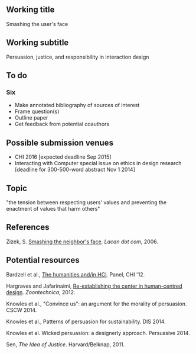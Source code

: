 ## Working title

Smashing the user's face

## Working subtitle

Persuasion, justice, and responsibility in interaction design

## To do

### Six

* Make annotated bibliography of sources of interest
* Frame question(s)
* Outline paper
* Get feedback from potential coauthors

## Possible submission venues

* CHI 2016 [expected deadline Sep 2015]
* Interacting with Computer special issue on ethics in design research [deadline for 300-500-word abstract Nov 1 2014]

## Topic

"the tension between respecting users' values and preventing the enactment of values that harm others"

## References

Zizek, S. [Smashing the neighbor's face](http://www.lacan.com/zizsmash.htm). *Lacan dot com*, 2006.

## Potential resources

Bardzell et al., [The humanities and/in HCI](http://chi2012.acm.org/program/desktop/Session52.html). Panel, CHI '12.

Hargraves and Jafarinaimi, [Re-establishing the center in human-centred design](http://wtf.tw/ref/hargraves_jafarinaimi_2012.pdf). *Zoontechnica*, 2012.

Knowles et al., "Convince us": an argument for the morality of persuasion. CSCW 2014.

Knowles et al., Patterns of persuasion for sustainability. DIS 2014.

Knowles et al. Wicked persuasion: a designerly approach. Persuasive 2014.

Sen, *The Idea of Justice*. Harvard/Belknap, 2011.